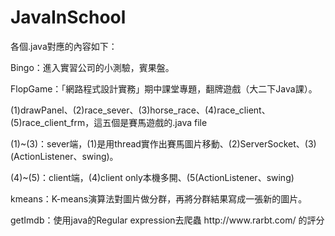 # JavaInSchool
<p>各個.java對應的內容如下：</p>
<p>Bingo：進入實習公司的小測驗，賓果盤。</p>
<p>FlopGame：「網路程式設計實務」期中課堂專題，翻牌遊戲（大二下Java課）。</p>
<p>(1)drawPanel、(2)race_sever、(3)horse_race、(4)race_client、(5)race_client_frm，這五個是賽馬遊戲的.java file</p>
<p>(1)~(3)：sever端，(1)是用thread實作出賽馬圖片移動、(2)ServerSocket、(3)(ActionListener、swing)。</p>
<p>(4)~(5)：client端，(4)client only本機多開、(5(ActionListener、swing)</p>
<p>kmeans：K-means演算法對圖片做分群，再將分群結果寫成一張新的圖片。</p>
<p>getImdb：使用java的Regular expression去爬蟲 http://www.rarbt.com/ 的評分</p>
<p></p>
